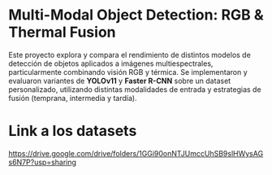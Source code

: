 # Multi-Modal Object Detection: RGB & Thermal Fusion

Este proyecto explora y compara el rendimiento de distintos modelos de detección de objetos aplicados a imágenes multiespectrales, particularmente combinando visión RGB y térmica.
Se implementaron y evaluaron variantes de **YOLOv11** y **Faster R-CNN** sobre un dataset personalizado, utilizando distintas modalidades de entrada y estrategias de fusión (temprana, intermedia y tardía).

# Link a los datasets
https://drive.google.com/drive/folders/1GGi90onNTJUmccUhSB9slHWysAGs6N7P?usp=sharing
